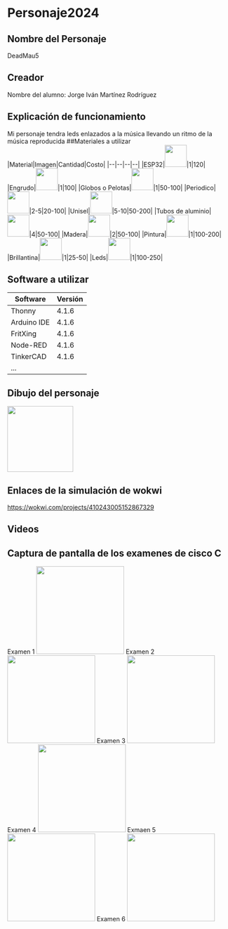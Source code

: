 # Personaje2024
## Nombre del Personaje
DeadMau5
## Creador 
Nombre del alumno: Jorge Iván Martínez Rodríguez
## Explicación de funcionamiento
Mi personaje tendra leds enlazados a la música llevando un ritmo de la música reproducida
##Materiales a utilizar
|Material|Imagen|Cantidad|Costo|
|--|--|--|--|
|ESP32|<img src ="https://github.com/user-attachments/assets/8fd3a7e1-aa50-42a1-b260-e585c1326236" width="50">|1|120|
|Engrudo|<img src ="https://github.com/user-attachments/assets/bf634e58-67b8-49f2-a6d6-8cc9ff359e02" width="50">|1|100|
|Globos o Pelotas|<img src ="https://github.com/user-attachments/assets/83dc6f3d-eb1d-41d3-8d50-354439003b76" width="50">|1|50-100|
|Periodico|<img src= "https://github.com/user-attachments/assets/8c48465d-d049-4332-901c-57549a105cdb" width=50>|2-5|20-100|
|Unisel|<img src= "https://github.com/user-attachments/assets/b2503890-cd97-4d9c-ab70-3421fd439e95" width=50>|5-10|50-200|
|Tubos de aluminio|<img src= "https://github.com/user-attachments/assets/ee872b7a-d7ab-41c6-b33e-2b21700270a3" width=50>|4|50-100|
|Madera|<img src= "https://github.com/user-attachments/assets/c4a0d575-507b-4ffd-aa96-23f5968a7269" width=50>|2|50-100|
|Pintura|<img src= "https://github.com/user-attachments/assets/14eb203a-0236-4bbb-b475-fb4d73dd4f7f" width=50>|1|100-200|
|Brillantina|<img src= "https://github.com/user-attachments/assets/60f8e7a6-e8f9-469f-a6ab-045d41fda022" width=50>|1|25-50|
|Leds|<img src= "https://github.com/user-attachments/assets/f17b1d63-1d5b-4700-995e-6d0658c9c12d" width=50>|1|100-250|


## Software a utilizar
|Software|Versión|
|--|--|
|Thonny|4.1.6|
|Arduino IDE|4.1.6|
|FritXing|4.1.6|
|Node-RED|4.1.6|
|TinkerCAD|4.1.6|
|...||

## Dibujo del personaje
<img src = "https://github.com/user-attachments/assets/598173dd-477f-44a6-a079-0a1180132127" width=150>

## Enlaces de la simulación de wokwi
https://wokwi.com/projects/410243005152867329
## Videos

## Captura de pantalla de los examenes de cisco C
Examen 1
<img src = "https://github.com/user-attachments/assets/a7ec655b-5387-4377-ac47-736dddd555cf" width=200>
Examen 2
<img src = "https://github.com/user-attachments/assets/280be6c1-a8d7-44ea-aeab-77115d4ea7a1" width=200>
Examen 3
<img src = "https://github.com/user-attachments/assets/7d8013bf-6159-4c15-a968-4ac39d161b92" width=200>
Examen 4
<img src = "https://github.com/user-attachments/assets/348fabbd-b4ee-48e5-9c45-60bc8e4f9835" width=200>
Exmaen 5
<img src = "https://github.com/user-attachments/assets/faa49a2a-f0af-40c7-bdb3-e9de19baff59" width=200>
Examen 6
<img src = "https://github.com/user-attachments/assets/f63ac364-1a79-448f-bb6b-1dc6e515b756" width=200>

